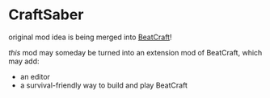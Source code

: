 # CraftSaber

original mod idea is being merged into [BeatCraft](https://github.com/Swifter1243/BeatCraft)!

*this* mod may someday be turned into an extension mod of BeatCraft, which may add:
- an editor
- a survival-friendly way to build and play BeatCraft

